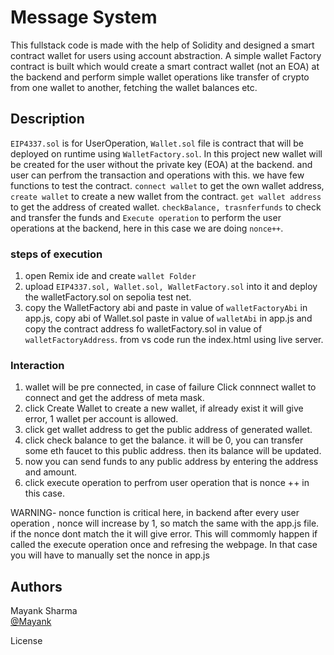 # Message System

 This fullstack code is made with the help of Solidity and designed a smart contract wallet for users using account abstraction. A simple wallet Factory contract is built which would create a smart contract wallet (not an EOA) at the backend and perform simple wallet operations like transfer of crypto from one wallet to another, fetching the wallet balances etc.

## Description
```EIP4337.sol``` is for UserOperation, ```Wallet.sol``` file is contract that will be deployed on runtime using ```WalletFactory.sol```.
In this project new wallet will be created for the user without the private key (EOA) at the backend. and user can perfrom the transaction and operations with this. we have few functions to test the contract. ```connect wallet``` to get the own wallet address, ```create wallet``` to create a new wallet from the contract. ```get wallet address``` to get the address of created wallet. ```checkBalance, trasnferfunds``` to check and transfer the funds and ```Execute operation``` to perform the user operations at the backend, here in this case we are doing ```nonce++```.

### steps of execution
1) open Remix ide and create ```wallet Folder```
2) upload ```EIP4337.sol, Wallet.sol, WalletFactory.sol``` into it and deploy the walletFactory.sol on sepolia test net.
3) copy the WalletFactory abi and paste in value of ```walletFactoryAbi``` in app.js, copy abi of Wallet.sol paste in value of ```walletAbi``` in app.js and copy the contract address fo walletFactory.sol in value of ```walletFactoryAddress```.
from vs code run the index.html using live server.

### Interaction
1) wallet will be pre connected, in case of failure Click connnect wallet to connect and get the address of meta mask.
2) click Create Wallet to create a new wallet, if already exist it will give error, 1 wallet per account is allowed.
3) click get wallet address to get the public address of generated wallet.
4) click check balance to get the balance. it will be 0, you can transfer some eth faucet to this public address. then its balance will be updated.
5) now you can send funds to any public address by entering the address and amount.
6) click execute operation to perfrom user operation that is nonce ++ in this case.

WARNING- nonce function is critical here, in backend after every user operation , nonce will increase by 1, so match the same with the app.js file. if the nonce dont match the it will give error. This will commomly happen if called the execute operation once and refresing the webpage. In that case you will have to manually set the nonce in app.js

## Authors

Mayank Sharma  
[@Mayank](https://www.linkedin.com/in/mayank-sharma-078278243/)


License
